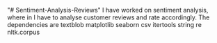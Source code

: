 "# Sentiment-Analysis-Reviews" 
I have worked on sentiment analysis, where in I have to analyse customer reviews and rate accordingly.
The dependencies are 
textblob
matplotlib
seaborn
csv
itertools
string
re
nltk.corpus
